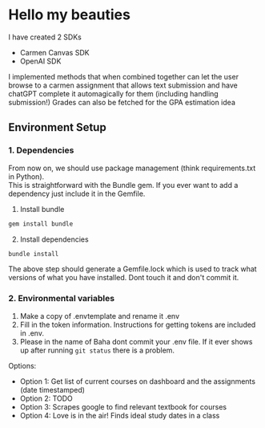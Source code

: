 <h1>Hello my beauties</h1>
I have created 2 SDKs

* Carmen Canvas SDK
* OpenAI SDK

I implemented methods that when combined together can let the user browse to a carmen assignment that allows text submission and have chatGPT complete it automagically for them (including handling submission!) Grades can also be fetched for the GPA estimation idea

<h2>Environment Setup</h2>
<h3> 1. Dependencies</h3>

From now on, we should use package management (think requirements.txt in Python).\
This is straightforward with the Bundle gem. 
If you ever want to add a dependency just include it in the Gemfile.

1. Install bundle
```bash
gem install bundle
```

2. Install dependencies
```bash
bundle install
```
The above step should generate a Gemfile.lock which is used to track what versions of what you have installed. Dont touch it and don't commit it.

<h3> 2. Environmental variables</h3>

1. Make a copy of .envtemplate and rename it .env
2. Fill in the token information. Instructions for getting tokens are included in .env.
3. Please in the name of Baha dont commit your .env file. If it ever shows up after running `git status` there is a problem.

Options:

* Option 1: Get list of current courses on dashboard and the assignments (date timestamped)
* Option 2: TODO
* Option 3: Scrapes google to find relevant textbook for courses
* Option 4: Love is in the air! Finds ideal study dates in a class
